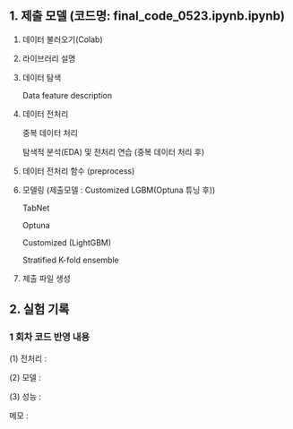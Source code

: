 ## 1. 제출 모델 (코드명: final_code_0523.ipynb.ipynb)
 1. 데이터 불러오기(Colab)
 2. 라이브러리 설명
 3. 데이터 탐색
 
    Data feature description
 4. 데이터 전처리
 
    중복 데이터 처리
    
    탐색적 분석(EDA) 및 전처리 연습 (중복 데이터 처리 후)
    
 5. 데이터 전처리 함수 (preprocess)
 6. 모델링 (제출모델 : Customized LGBM(Optuna 튜닝 후))
 
    TabNet
    
    Optuna
    
    Customized (LightGBM)
    
    Stratified K-fold ensemble
 7. 제출 파일 생성
 
## 2. 실험 기록
### 1 회차 코드 반영 내용

(1) 전처리 : 

(2) 모델 : 

(3) 성능 : 

메모 : 
